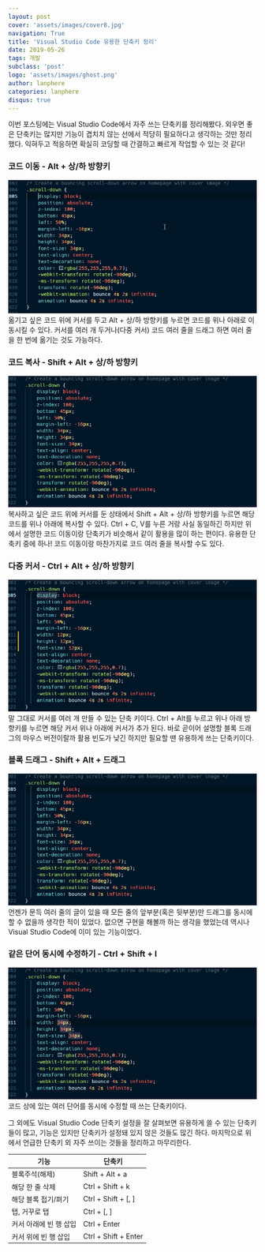 ```yaml
---
layout: post
cover: 'assets/images/cover8.jpg'
navigation: True
title: 'Visual Studio Code 유용한 단축키 정리'
date: 2019-05-26
tags: 개발
subclass: 'post'
logo: 'assets/images/ghost.png'
author: lanphere
categories: lanphere
disqus: true
---
```


이번 포스팅에는 Visual Studio Code에서 자주 쓰는 단축키를 정리해봤다.
외우면 좋은 단축키는 많지만 기능이 겹치치 않는 선에서 적당히 필요하다고 생각하는 것만 정리했다.
익혀두고 적응하면 확실히 코딩할 때 간결하고 빠르게 작업할 수 있는 것 같다!

### 코드 이동 - Alt + 상/하 방향키
![pic_1](/files/vscode-shortcuts/alt_direc_up_down.gif)
옮기고 싶은 코드 위에 커서를 두고 Alt + 상/하 방향키를 누르면 코드를 위나 아래로 이동시킬 수 있다.
커서를 여러 개 두거나(다중 커서) 코드 여러 줄을 드래그 하면 여러 줄을 한 번에 옮기는 것도 가능하다.

### 코드 복사 - Shift + Alt + 상/하 방향키
![pic_2](/files/vscode-shortcuts/shift_alt_up_down.gif)
복사하고 싶은 코드 위에 커서를 둔 상태에서 Shift + Alt + 상/하 방향키를 누르면 해당 코드를 위나 아래에 복사할 수 있다.
Ctrl + C, V를 누른 거랑 사실 동일하긴 하지만 위에서 설명한 코드 이동이랑 단축키가 비슷해서 같이 활용을 많이 하는 편이다.
유용한 단축키 중에 하나! 코드 이동이랑 마찬가지로 코드 여러 줄을 복사할 수도 있다.

### 다중 커서 - Ctrl + Alt + 상/하 방향키
![pic_3](/files/vscode-shortcuts/ctrl_alt_up_down.gif)
말 그대로 커서를 여러 개 만들 수 있는 단축 키이다. Ctrl + Alt를 누르고 위나 아래 방향키를 누르면 해당 커서 위나 아래에
커서가 추가 된다. 바로 곧이어 설명할 블록 드래그의 마우스 버전이랄까 활용 빈도가 낮긴 하지만 필요할 땐 유용하게 쓰는 단축키이다.

### 블록 드래그 - Shift + Alt + 드래그
![pic_4](/files/vscode-shortcuts/shift_alt_drag.gif)
언젠가 문득 여러 줄의 글이 있을 때 모든 줄의 앞부분(혹은 뒷부분)만 드래그를 동시에 할 수 없을까 생각한 적이 있었다.
없으면 구현을 해볼까 하는 생각을 했었는데 역시나 Visual Studio Code에 이미 있는 기능이었다.

### 같은 단어 동시에 수정하기 - Ctrl + Shift + l
![pic_5](/files/vscode-shortcuts/ctrl_shift_l.gif)
코드 상에 있는 여러 단어를 동시에 수정할 때 쓰는 단축키이다.

그 외에도 Visual Studio Code 단축키 설정을 잘 살펴보면 유용하게 쓸 수 있는 단축키들이 많고,
기능은 있지만 단축키가 설정돼 있지 않은 것들도 많긴 하다. 마지막으로 위에서 언급한 단축키 외 자주 쓰이는 것들을 정리하고 마무리한다.

기능                  | 단축키
---------------------|--------
블록주석(해제)         | Shift + Alt + a
해당 한 줄 삭제        | Ctrl + Shift + k
해당 블록 접기/펴기    | Ctrl + Shift + [, ]
탭, 거꾸로 탭         | Ctrl + [, ]
커서 아래에 빈 행 삽입 | Ctrl + Enter
커서 위에 빈 행 삽입   | Ctrl + Shift + Enter